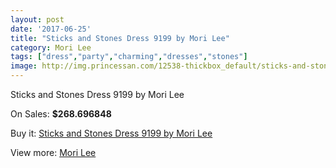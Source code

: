 ```yaml
---
layout: post
date: '2017-06-25'
title: "Sticks and Stones Dress 9199 by Mori Lee"
category: Mori Lee
tags: ["dress","party","charming","dresses","stones"]
image: http://img.princessan.com/12538-thickbox_default/sticks-and-stones-dress-9199-by-mori-lee.jpg
---
```

Sticks and Stones Dress 9199 by Mori Lee

On Sales: **$268.696848**
<a href="https://www.princessan.com/en/mori-lee/5936-sticks-and-stones-dress-9199-by-mori-lee.html"><amp-img layout="responsive" width="600" height="600" src="//img.princessan.com/12538-thickbox_default/sticks-and-stones-dress-9199-by-mori-lee.jpg" alt="Sticks and Stones Dress 9199 by Mori Lee 0" /></a>
<a href="https://www.princessan.com/en/mori-lee/5936-sticks-and-stones-dress-9199-by-mori-lee.html"><amp-img layout="responsive" width="600" height="600" src="//img.princessan.com/12541-thickbox_default/sticks-and-stones-dress-9199-by-mori-lee.jpg" alt="Sticks and Stones Dress 9199 by Mori Lee 1" /></a>
<a href="https://www.princessan.com/en/mori-lee/5936-sticks-and-stones-dress-9199-by-mori-lee.html"><amp-img layout="responsive" width="600" height="600" src="//img.princessan.com/12540-thickbox_default/sticks-and-stones-dress-9199-by-mori-lee.jpg" alt="Sticks and Stones Dress 9199 by Mori Lee 2" /></a>
<a href="https://www.princessan.com/en/mori-lee/5936-sticks-and-stones-dress-9199-by-mori-lee.html"><amp-img layout="responsive" width="600" height="600" src="//img.princessan.com/12539-thickbox_default/sticks-and-stones-dress-9199-by-mori-lee.jpg" alt="Sticks and Stones Dress 9199 by Mori Lee 3" /></a>

Buy it: [Sticks and Stones Dress 9199 by Mori Lee](https://www.princessan.com/en/mori-lee/5936-sticks-and-stones-dress-9199-by-mori-lee.html "Sticks and Stones Dress 9199 by Mori Lee")

View more: [Mori Lee](https://www.princessan.com/en/46-mori-lee "Mori Lee")